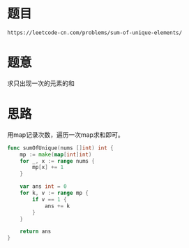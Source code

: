 # 题目
`https://leetcode-cn.com/problems/sum-of-unique-elements/`

# 题意
求只出现一次的元素的和

# 思路
用map记录次数，遍历一次map求和即可。

```go
func sumOfUnique(nums []int) int {
    mp := make(map[int]int)
    for _, x := range nums {
        mp[x] += 1
    }

    var ans int = 0
    for k, v := range mp {
        if v == 1 {
            ans += k
        }
    }

    return ans
}
```